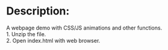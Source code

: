 # Description: 
 A webpage demo with CSS/JS animations and other functions.  
    1. Unzip the file.  
    2. Open index.html with web browser.  
